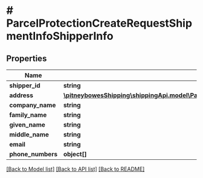 # # ParcelProtectionCreateRequestShipmentInfoShipperInfo

## Properties

Name | Type | Description | Notes
------------ | ------------- | ------------- | -------------
**shipper_id** | **string** |  | [optional] 
**address** | [**\pitneybowesShipping\shippingApi.model\ParcelProtectionCreateRequestShipmentInfoShipperInfoAddress**](ParcelProtectionCreateRequestShipmentInfoShipperInfoAddress.md) |  | [optional] 
**company_name** | **string** |  | [optional] 
**family_name** | **string** |  | [optional] 
**given_name** | **string** |  | [optional] 
**middle_name** | **string** |  | [optional] 
**email** | **string** |  | [optional] 
**phone_numbers** | **object[]** |  | [optional] 

[[Back to Model list]](../../README.md#documentation-for-models) [[Back to API list]](../../README.md#documentation-for-api-endpoints) [[Back to README]](../../README.md)


